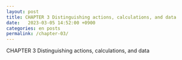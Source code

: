 ```yaml
---
layout: post
title: CHAPTER 3 Distinguishing actions, calculations, and data
date:   2023-03-05 14:52:00 +0900
categories: en posts
permalink: /chapter-03/
---
```


CHAPTER 3 Distinguishing actions, calculations, and data
